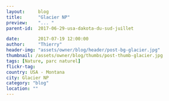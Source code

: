 ```yaml
---
layout:     blog
title:      "Glacier NP"
preview:    "... "
parent-id:  2017-06-29-usa-dakota-du-sud-juillet

date:       2017-07-19 12:00:00
author:     "Thierry"
header-img: "assets/owner/blog/header/post-bg-glacier.jpg"
thumbnail: /assets/owner/blog/thumbs/post-thumb-glacier.jpg
tags: [Nature, parc naturel]
flickr-tag: 
country: USA - Montana
city: Glacier NP
category: "blog"
location: ""
---
```


